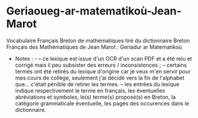 # Geriaoueg-ar-matematikoù-Jean-Marot

Vocabulaire Français Breton de mathématiques tiré du dictionnaire Breton Français des Mathématiques de Jean Marot : Geriadur ar Matematikoù 

- Notes : -
– ce lexique est issue d'un OCR d'un scan PDF et a été relu et corrigé mais il peu subsister des erreurs / inconsistences ;
– certains termes ont été retirés du lexique d'origine car je veux m'en servir pour mes cours de collège, seulement j'ai décidé vers la fin de l'alphabet que... c'était pénible de retirer les termes.
– les entrées du lexique indique respectivement le terme en français, les éventuelles abréviations et symboles, le(s) terme(s) proposé(s) en Breton, la catégorie grammaticale éventuelle, les pages des occurences dans le dictionnaire.